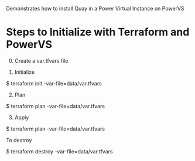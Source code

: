 Demonstrates how to install Quay in a Power Virtual Instance on PowerVS

# Steps to Initialize with Terraform and PowerVS

0. Create a var.tfvars file

1. Initialize

$ terraform init -var-file=data/var.tfvars

2. Plan

$ terraform plan -var-file=data/var.tfvars

3. Apply

$ terraform plan -var-file=data/var.tfvars

To destroy

$ terraform destroy -var-file=data/var.tfvars